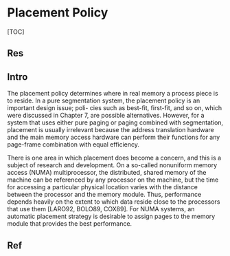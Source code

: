 # Placement Policy

[TOC]



## Res


## Intro
The placement policy determines where in real memory a process piece is to reside. In a pure segmentation system, the placement policy is an important design issue; poli- cies such as best-fit, first-fit, and so on, which were discussed in Chapter 7, are possible alternatives. However, for a system that uses either pure paging or paging combined with segmentation, placement is usually irrelevant because the address translation hardware and the main memory access hardware can perform their functions for any page-frame combination with equal efficiency.

There is one area in which placement does become a concern, and this is a subject of research and development. On a so-called nonuniform memory access (NUMA) multiprocessor, the distributed, shared memory of the machine can be referenced by any processor on the machine, but the time for accessing a particular physical location varies with the distance between the processor and the memory module. Thus, performance depends heavily on the extent to which data reside close to the processors that use them [LARO92, BOLO89, COX89]. For NUMA systems, an automatic placement strategy is desirable to assign pages to the memory module that provides the best performance.



## Ref

